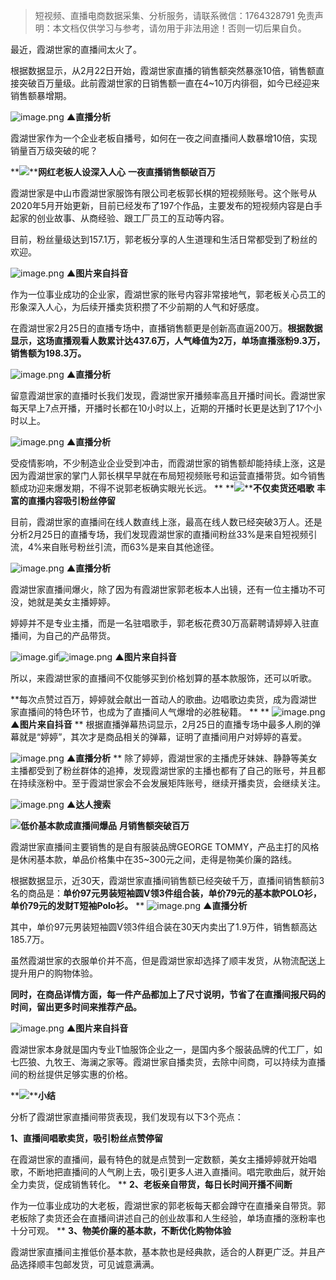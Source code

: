 
>
> 短视频、直播电商数据采集、分析服务，请联系微信：1764328791
> 免责声明：本文档仅供学习与参考，请勿用于非法用途！否则一切后果自负。
> 



最近，霞湖世家的直播间太火了。


根据数据显示，从2月22日开始，霞湖世家直播的销售额突然暴涨10倍，销售额直接突破百万量级。此前霞湖世家的日销售额一直在4~10万内徘徊，如今已经迎来销售额暴增期。


![image.png](https://cdn.nlark.com/yuque/0/2021/png/97322/1615509474003-f6076dfb-bcbe-4d44-b8d0-ae750c15b464.png#align=left&display=inline&height=190&margin=%5Bobject%20Object%5D&name=image.png&originHeight=380&originWidth=674&size=36302&status=done&style=none&width=337)
****▲直播分析****


霞湖世家作为一个企业老板自播号，如何在一夜之间直播间人数暴增10倍，实现销量百万级突破的呢？

**![](https://cdn.nlark.com/yuque/0/2021/webp/97322/1615509454826-9c329458-efd7-4f92-a984-8829fcfbf7bf.webp#align=left&display=inline&height=22&margin=%5Bobject%20Object%5D&originHeight=170&originWidth=1080&size=0&status=done&style=none&width=140)****网红老板人设深入人心**
**一夜直播销售额破百万**


霞湖世家是中山市霞湖世家服饰有限公司老板郭长棋的短视频账号。这个账号从2020年5月开始更新，目前已经发布了197个作品，主要发布的短视频内容是白手起家的创业故事、从商经验、跟工厂员工的互动等内容。


目前，粉丝量级达到157.1万，郭老板分享的人生道理和生活日常都受到了粉丝的欢迎。


![image.png](https://cdn.nlark.com/yuque/0/2021/png/97322/1615509482288-6751dd7e-884f-4bdc-aab9-dd3444a50a0f.png#align=left&display=inline&height=537&margin=%5Bobject%20Object%5D&name=image.png&originHeight=1073&originWidth=1080&size=2838592&status=done&style=none&width=540)
****▲图片来自抖音****


作为一位事业成功的企业家，霞湖世家的账号内容非常接地气，郭老板关心员工的形象深入人心，为后续开播卖货积攒了不少前期的人气和好感度。


在霞湖世家2月25日的直播专场中，直播销售额更是创新高直逼200万。**根据数据显示，这场直播观看人数累计达437.6万，人气峰值为2万，单场直播涨粉9.3万，销售额为198.3万。**

![image.png](https://cdn.nlark.com/yuque/0/2021/png/97322/1615509488945-3b0105a8-1b8b-44a6-acd7-bda14095f448.png#align=left&display=inline&height=411&margin=%5Bobject%20Object%5D&name=image.png&originHeight=822&originWidth=698&size=262021&status=done&style=none&width=349)
****▲直播分析****


留意霞湖世家的直播时长我们发现，霞湖世家开播频率高且开播时间长。霞湖世家每天早上7点开播，开播时长都在10小时以上，近期的开播时长更是达到了17个小时以上。


![image.png](https://cdn.nlark.com/yuque/0/2021/png/97322/1615509496081-d8d598fd-29db-4d72-a342-23df6c6f2ee2.png#align=left&display=inline&height=431&margin=%5Bobject%20Object%5D&name=image.png&originHeight=862&originWidth=548&size=163536&status=done&style=none&width=274)
****▲直播分析****


受疫情影响，不少制造业企业受到冲击，而霞湖世家的销售额却能持续上涨，这是因为霞湖世家的掌门人郭长棋早早就在布局短视频账号和运营直播带货。如今销售额成功迎来爆发期，不得不说郭老板确实眼光长远。
**
**![](https://cdn.nlark.com/yuque/0/2021/webp/97322/1615509454811-b81e2f28-2bf9-41e5-8c85-ffa0f624dc44.webp#align=left&display=inline&height=22&margin=%5Bobject%20Object%5D&originHeight=170&originWidth=1080&size=0&status=done&style=none&width=140)****不仅卖货还唱歌**
**丰富的直播内容吸引粉丝停留**


目前，霞湖世家的直播间在线人数直线上涨，最高在线人数已经突破3万人。还是分析2月25日的直播专场，我们发现霞湖世家的直播间粉丝33%是来自短视频引流，4%来自账号粉丝引流，而63%是来自其他途径。


![image.png](https://cdn.nlark.com/yuque/0/2021/png/97322/1615509504965-8394abe6-35b5-4f89-8365-28035c78fd69.png#align=left&display=inline&height=230&margin=%5Bobject%20Object%5D&name=image.png&originHeight=460&originWidth=864&size=171710&status=done&style=none&width=432)
****▲直播分析****


霞湖世家直播间爆火，除了因为有霞湖世家郭老板本人出镜，还有一位主播功不可没，她就是美女主播婷婷。


婷婷并不是专业主播，而是一名驻唱歌手，郭老板花费30万高薪聘请婷婷入驻直播间，为自己的产品带货。


![image.gif](https://cdn.nlark.com/yuque/0/2021/gif/97322/1615509454919-f159cb08-45ec-4999-963b-a9ff10bb6279.gif#align=left&display=inline&height=1&margin=%5Bobject%20Object%5D&name=image.gif&originHeight=1&originWidth=1&size=70&status=done&style=none&width=1)![image.png](https://cdn.nlark.com/yuque/0/2021/png/97322/1615509519580-2b27485f-1bda-4053-815e-3cc434c261ed.png#align=left&display=inline&height=537&margin=%5Bobject%20Object%5D&name=image.png&originHeight=1073&originWidth=1080&size=2526809&status=done&style=none&width=540)
****▲图片来自抖音****


所以，来霞湖世家的直播间不仅能够买到价格划算的基本款服饰，还可以听歌。


**每次点赞过百万，婷婷就会献出一首动人的歌曲。边唱歌边卖货，成为霞湖世家直播间的特色环节，也成为了直播间人气爆增的必胜秘籍。 **
**
![image.png](https://cdn.nlark.com/yuque/0/2021/png/97322/1615509552091-09f5f37d-0ac6-4711-a11f-d49cff449bc5.png#align=left&display=inline&height=539&margin=%5Bobject%20Object%5D&name=image.png&originHeight=1077&originWidth=1080&size=2500878&status=done&style=none&width=540)
****▲图片来自抖音****
**
根据直播弹幕热词显示，2月25日的直播专场中最多人刷的弹幕就是“婷婷”，其次才是商品相关的弹幕，证明了直播间用户对婷婷的喜爱。


![image.png](https://cdn.nlark.com/yuque/0/2021/png/97322/1615509569707-405fa5fa-c13b-4d50-aa14-620efe1c5cf7.png#align=left&display=inline&height=209&margin=%5Bobject%20Object%5D&name=image.png&originHeight=418&originWidth=728&size=72164&status=done&style=none&width=364)
****▲直播分析****
**
除了婷婷，霞湖世家的主播虎牙妹妹、静静等美女主播都受到了粉丝群体的追捧，发现霞湖世家的主播也都有了自己的账号，并且都在持续涨粉中。至于霞湖世家会不会发展矩阵账号，继续开播卖货，会继续关注。


![image.png](https://cdn.nlark.com/yuque/0/2021/png/97322/1615509577645-647cb6ec-61d2-4b5a-afa2-276fa1bec6fb.png#align=left&display=inline&height=679&margin=%5Bobject%20Object%5D&name=image.png&originHeight=1358&originWidth=694&size=333764&status=done&style=none&width=347)
****▲达人搜索****


**![](https://cdn.nlark.com/yuque/0/2021/webp/97322/1615509454836-1f355dea-13de-4aa8-87d0-15c8b400a678.webp#align=left&display=inline&height=22&margin=%5Bobject%20Object%5D&originHeight=170&originWidth=1080&size=0&status=done&style=none&width=140)****低价基本****款成直播间爆品**
**月销售额突破百万**

霞湖世家直播间主要销售的是自有服装品牌GEORGE TOMMY，产品主打的风格是休闲基本款，单品价格集中在35~300元之间，走得是物美价廉的路线。


根据数据显示，近30天，霞湖世家直播间销售额已经突破千万，直播间销售额前3名的商品是：**单价97元男装短袖圆V领3件组合装，单价79元的基本款POLO衫，单价79元的发财T短袖Polo衫。**
**
![image.png](https://cdn.nlark.com/yuque/0/2021/png/97322/1615509589120-54384a6d-d6b2-42fc-867b-3cdc92fc14df.png#align=left&display=inline&height=678&margin=%5Bobject%20Object%5D&name=image.png&originHeight=1356&originWidth=974&size=732001&status=done&style=none&width=487)
**▲直播分析**


其中，单价97元男装短袖圆V领3件组合装在30天内卖出了1.9万件，销售额高达185.7万。


虽然霞湖世家的衣服单价并不高，但是霞湖世家却选择了顺丰发货，从物流配送上提升用户的购物体验。


**同时，在商品详情方面，每一件产品都加上了尺寸说明，节省了在直播间报尺码的时间，留出更多时间来推荐产品。**


![image.png](https://cdn.nlark.com/yuque/0/2021/png/97322/1615509596737-1af1d547-5ad5-4743-9e96-ef28765762a2.png#align=left&display=inline&height=529&margin=%5Bobject%20Object%5D&name=image.png&originHeight=1058&originWidth=1048&size=1192009&status=done&style=none&width=524)
**▲图片来自抖音**


霞湖世家本身就是国内专业T恤服饰企业之一，是国内多个服装品牌的代工厂，如七匹狼、九牧王、海澜之家等。霞湖世家自播卖货，去除中间商，可以持续为直播间的粉丝提供足够实惠的价格。


**![](https://cdn.nlark.com/yuque/0/2021/webp/97322/1615509454972-42807746-d6c4-4e88-9ffc-8fb24256a5c6.webp#align=left&display=inline&height=22&margin=%5Bobject%20Object%5D&originHeight=170&originWidth=1080&size=0&status=done&style=none&width=140)****小结**


分析了霞湖世家直播间带货表现，我们发现有以下3个亮点：


**1、直播间唱歌卖货，吸引粉丝点赞停留**


在霞湖世家的直播间，最有特色的就是点赞到一定数额，美女主播婷婷就开始唱歌，不断地把直播间的人气刷上去，吸引更多人进入直播间。唱完歌曲后，就开始全力卖货，促成销售转化。
**
**2、老板亲自带货，每日长时间开播不间断**


作为一位事业成功的大老板，霞湖世家的郭老板每天都会蹲守在直播亲自带货。郭老板除了卖货还会在直播间讲述自己的创业故事和人生经验，单场直播的涨粉率也十分可观。
**
**3、物美价廉的基本款，不断优化购物体验**


霞湖世家直播间主推低价基本款，基本款也是经典款，适合的人群更广泛。并且产品选择顺丰包邮发货，可见诚意满满。
